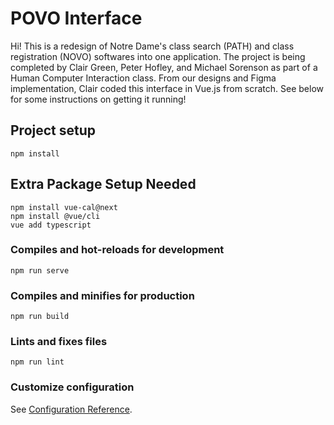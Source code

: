 # POVO Interface
Hi! This is a redesign of Notre Dame's class search (PATH) and class registration (NOVO) softwares into one application. 
The project is being completed by Clair Green, Peter Hofley, and Michael Sorenson as part of a Human Computer Interaction class.
From our designs and Figma implementation, Clair coded this interface in Vue.js from scratch.
See below for some instructions on getting it running! 

## Project setup
```
npm install
```

## Extra Package Setup Needed
```
npm install vue-cal@next
npm install @vue/cli
vue add typescript 
```

### Compiles and hot-reloads for development
```
npm run serve
```

### Compiles and minifies for production
```
npm run build
```

### Lints and fixes files
```
npm run lint 
```

### Customize configuration
See [Configuration Reference](https://cli.vuejs.org/config/).
